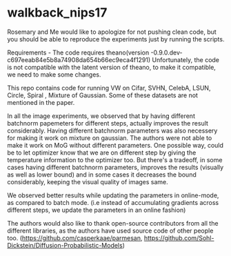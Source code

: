 # walkback_nips17

Rosemary and Me would like to apologize for not pushing clean code, but you should be able to reproduce the experiments just by running the scripts.

Requirements - The code requires theano(version -0.9.0.dev-c697eeab84e5b8a74908da654b66ec9eca4f1291) Unfortunately, the code is not compatible with the latent version of theano, to make it compatible, we need to make some changes.

This repo contains code for running VW on Cifar, SVHN, CelebA, LSUN, Circle, Spiral , Mixture of Gaussian. Some of these datasets are not mentioned in the paper. 

In all the image experiments, we observed that by having different batchnorm papemeters for different steps, actually improves the result considerably. Having different batchnorm parameters was also necessery for making it work on mixture on gaussian. The authors were not able to make it work on MoG without different parameters. One possible way, could be to let optimizer know that we are on different step by giving the temperature information to the optimizer too. But there's a
tradeoff, in some cases having different batchnorm parameters, improves the results (visually as well as lower bound) and in some cases it decreases the bound considerably, keeping the visual quality of images same.

We observed better results while updating the parameters in online-mode, as compared to batch mode. (i.e instead of accumulating gradients across different steps, we update the parameters in an online fashion) 

The authors would also like to thank open-source contributors from all the different libraries, as the authors have used source code of other people too. (https://github.com/casperkaae/parmesan,  https://github.com/Sohl-Dickstein/Diffusion-Probabilistic-Models)

